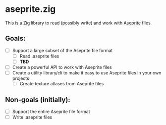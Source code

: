 # aseprite.zig

<!-- [![Build Status](https://travis-ci.org/aseprite/aseprite.zig.svg?branch=master)](https://travis-ci.org/aseprite/aseprite.zig) -->

This is a [Zig](https://ziglang.org/) library to read (possibly write) and work with [Aseprite](https://www.aseprite.org/) files.

## Goals:

- [ ] Support a large subset of the Aseprite file format
    - [ ] Read .aseprite files
    - [ ] **TBD**
- [ ] Create a powerful API to work with Aseprite files
- [ ] Create a utility library/cli to make it easy to use Aseprite files in your own projects
   - [ ] Create texture atlases from Aseprite files

## Non-goals (initially):

- [ ] Support the entire Aseprite file format
- [ ] Write .aseprite files
